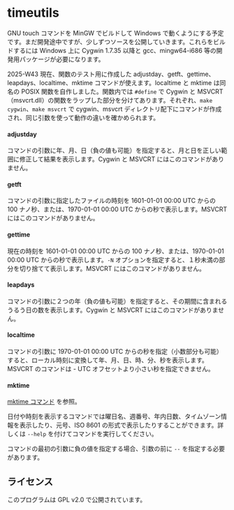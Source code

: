 timeutils
=========

GNU touch コマンドを MinGW でビルドして Windows で動くようにする予定です。まだ開発途中ですが、少しずつソースを公開していきます。これらをビルドするには Windows 上に Cygwin 1.7.35 以降と gcc、mingw64-i686 等の開発用パッケージが必要になります。

2025-W43 現在、関数のテスト用に作成した adjustday、getft、gettime、leapdays、localtime、mktime コマンドが使えます。localtime と mktime は同名の POSIX 関数を自作しました。関数内では `#define` で Cygwin と MSVCRT（msvcrt.dll）の関数をラップした部分を分けてあります。それぞれ、`make cygwin`、`make msvcrt` で cygwin、msvcrt ディレクトリ配下にコマンドが作成され、同じ引数を使って動作の違いを確かめられます。

#### adjustday

コマンドの引数に年、月、日（負の値も可能）を指定すると、月と日を正しい範囲に修正して結果を表示します。Cygwin と MSVCRT にはこのコマンドがありません。

#### getft

コマンドの引数に指定したファイルの時刻を 1601-01-01 00:00 UTC からの 100 ナノ秒、または、1970-01-01 00:00 UTC からの秒で表示します。MSVCRT にはこのコマンドがありません。

#### gettime

現在の時刻を 1601-01-01 00:00 UTC からの 100 ナノ秒、または、1970-01-01 00:00 UTC からの秒で表示します。`-N` オプションを指定すると、１秒未満の部分を切り捨てて表示します。MSVCRT にはこのコマンドがありません。

#### leapdays

コマンドの引数に２つの年（負の値も可能）を指定すると、その期間に含まれるうるう日の数を表示します。Cygwin と MSVCRT にはこのコマンドがありません。

#### localtime

コマンドの引数に 1970-01-01 00:00 UTC からの秒を指定（小数部分も可能）すると、ローカル時刻に変換して年、月、日、時、分、秒を表示します。MSVCRT のコマンドは - UTC オフセットより小さい秒を指定できません。

#### mktime

[mktime コマンド](./mktime.md) を参照。

日付や時刻を表示するコマンドでは曜日名、週番号、年内日数、タイムゾーン情報を表示したり、元号、ISO 8601 の形式で表示したりすることができます。詳しくは `--help` を付けてコマンドを実行してください。

コマンドの最初の引数に負の値を指定する場合、引数の前に `--` を指定する必要があります。

## ライセンス

このプログラムは GPL v2.0 で公開されています。
